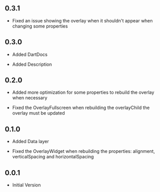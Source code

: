 ## 0.3.1

* Fixed an issue showing the overlay when it shouldn't appear when changing some properties

## 0.3.0

* Added DartDocs

* Added Description

## 0.2.0

* Added more optimization for some properties to rebuild the overlay when necessary

* Fixed the OverlayFullscreen when rebuilding the overlayChild the overlay must be updated

## 0.1.0

* Added Data layer

* Fixed the OverlayWidget when rebuilding the properties: alignment, verticalSpacing and horizontalSpacing

## 0.0.1

* Initial Version
